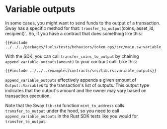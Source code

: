 # Variable outputs

In some cases, you might want to send funds to the output of a transaction. Sway has a specific method for that: `transfer_to_output`(coins, asset_id, recipient)`. So, if you have a contract that does something like this:

```rust,ignore
{{#include ../../../packages/fuels/tests/behaviors/token_ops/src/main.sw:variable_outputs}}
```

With the SDK, you can call `transfer_coins_to_output` by chaining `append_variable_outputs(amount)` to your contract call. Like this:

```rust,ignore
{{#include ../../../examples/contracts/src/lib.rs:variable_outputs}}
```

`append_variable_outputs` effectively appends a given amount of `Output::Variable`s to the transaction's list of outputs. This output type indicates that the output's amount and the owner may vary based on transaction execution.

Note that the Sway `lib-std` function `mint_to_address` calls `transfer_to_output` under the hood, so you need to call `append_variable_outputs` in the Rust SDK tests like you would for `transfer_to_output`.
